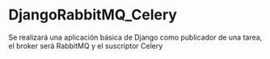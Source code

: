 # DjangoRabbitMQ_Celery
Se realizará una aplicación básica de Django como publicador de una tarea, el broker será RabbitMQ y el suscriptor Celery
